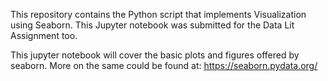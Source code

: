 This repository contains the Python script that implements Visualization using Seaborn. This Jupyter notebook was submitted for the Data Lit Assignment too.

This jupyter notebook will cover the basic plots and figures offered by seaborn. More on the same could be found at: https://seaborn.pydata.org/

